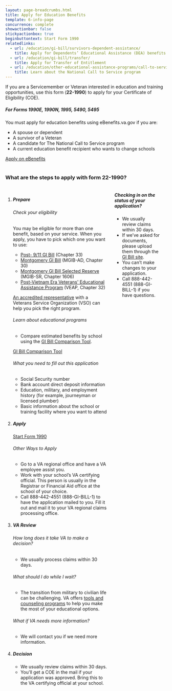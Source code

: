 ```yaml
---
layout: page-breadcrumbs.html
title: Apply for Education Benefits
template: 6-info-page
concurrence: complete
showactionbar: false
stickyactionbox: true
beginbuttontext: Start Form 1990
relatedlinks:
  - url: /education/gi-bill/survivors-dependent-assistance/
    title: Apply for Dependents’ Educational Assistance (DEA) benefits
  - url: /education/gi-bill/transfer/
    title: Apply for Transfer of Entitlement
  - url: /education/other-educational-assistance-programs/call-to-service/
    title: Learn about the National Call to Service program
---
```


If you are a Servicemember or Veteran interested in education and training opportunities, use this form (**22-1990**) to apply for your Certificate of Eligibility (COE).

<div class="feature usa-content secondary" markdown="1">

##### For Forms 1990E, 1990N, 1995, 5490, 5495

You must apply for education benefits using eBenefits.va.gov if you are:
- A spouse or dependent
- A survivor of a Veteran
- A candidate for The National Call to Service program
- A current education benefit recipient who wants to change schools

<div markdown="0">
	<a class="usa-button-primary usa-button-outline transparent" href="https://www.ebenefits.va.gov/ebenefits/vonapp">Apply on eBenefits</a>
</div>

</div>

<br>

### What are the steps to apply with form 22-1990?

<div class="small-12 columns" markdown="0">
<ol class="process" markdown="0">
<li class="step one" markdown="0">

<div markdown="1">

##### Prepare

</div>

<div markdown="1">

###### Check your eligibility

You may be eligible for more than one benefit, based on your service. When you apply, you have to pick which one you want to use:

- [Post- 9/11 GI Bill](/education/gi-bill/post-9-11/) (Chapter 33)
- [Montgomery GI Bill](/education/gi-bill/montgomery-active-duty/) (MGIB-AD, Chapter 30)
- [Montgomery GI Bill Selected Reserve](/education/gi-bill/montgomery-selected-reserve/) (MGIB-SR, Chapter 1606)
- [Post-Vietnam Era Veterans' Educational Assistance Program](/education/other-educational-assistance-programs/veap/) (VEAP, Chapter 32)

[An accredited representative]( http://www.va.gov/ogc/apps/accreditation/index.asp) with a Veterans Service Organization (VSO) can help you pick the right program.

###### Learn about educational programs

- Compare estimated benefits by school using the [GI Bill Comparison Tool](/gi-bill-comparison-tool/).

</div>

<a class="usa-button-primary usa-button-outline" href="/gi-bill-comparison-tool/">GI Bill Comparison Tool</a>

<div markdown="1">

###### What you need to fill out this application

- Social Security number
- Bank account direct deposit information
- Education, military, and employment history (for example, journeyman or licensed plumber)
- Basic information about the school or training facility where you want to attend

</div>

</li>

<li class="step two" markdown="0">

<div markdown="1">

##### Apply

</div>

<a href="/education/apply-for-education-benefits/application" class="usa-button-primary va-button-primary">Start Form 1990</a>

<div markdown="1">

###### Other Ways to Apply

- Go to a VA regional office and have a VA employee assist you.
- Work with your school’s VA certifying official. This person is usually in the Registrar or Financial Aid office at the school of your choice.
- Call 888-442-4551 (888-GI-BILL-1) to have the application mailed to you. Fill it out and mail it to your VA regional claims processing office.

</div>

</li>

<li class="step three" markdown="0">

<div markdown="1">

##### VA Review

###### How long does it take VA to make a decision?

- We usually process claims within 30 days.

###### What should I do while I wait?

- The transition from military to civilian life can be challenging. VA offers [tools and counseling programs](/education/tools-programs/education-career-counseling/) to help you make the most of your educational options.

###### What if VA needs more information?

- We will contact you if we need more information.

</div>

</li>

<li class="step four last" markdown="0">

<div markdown="1">

##### Decision

- We usually review claims within 30 days.
- You'll get a COE in the mail if your application was approved. Bring this to the VA certifying official at your school.

</div>

</li>

</ol>

<div class="feature usa-content" markdown="1">

##### Checking in on the status of your application?

- We usually review claims within 30 days.
- If we’ve asked for documents, please upload them through the [GI Bill site](https://gibill.custhelp.com/app/home).
- You can’t make changes to your application.
- Call 888-442-4551 (888-GI-BILL-1) if you have questions.

</div>

<br/>
